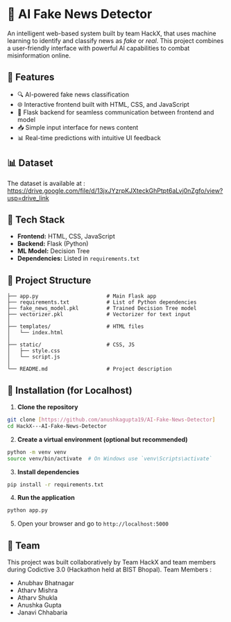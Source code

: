 # 📰 AI Fake News Detector

An intelligent web-based system built by team HackX, that uses machine learning to identify and classify news as *fake* or *real*. This project combines a user-friendly interface with powerful AI capabilities to combat misinformation online.

## 🚀 Features

- 🔍 AI-powered fake news classification
- 🌐 Interactive frontend built with HTML, CSS, and JavaScript
- 🔄 Flask backend for seamless communication between frontend and model
- 📥 Simple input interface for news content
- 📊 Real-time predictions with intuitive UI feedback

## 📊 Dataset

The dataset is available at : https://drive.google.com/file/d/13jxJYzrpKJXteckGhPtpt6aLvj0nZgfo/view?usp=drive_link

## 🧰 Tech Stack

- **Frontend:** HTML, CSS, JavaScript  
- **Backend:** Flask (Python)  
- **ML Model:** Decision Tree  
- **Dependencies:** Listed in `requirements.txt`

## 📂 Project Structure

```plaintext
├── app.py                      # Main Flask app
├── requirements.txt            # List of Python dependencies
├── fake_news_model.pkl         # Trained Decision Tree model
├── vectorizer.pkl              # Vectorizer for text input
│
├── templates/                  # HTML files
│   └── index.html
│
├── static/                     # CSS, JS
│   ├── style.css
│   └── script.js
│
└── README.md                   # Project description
```

## 🔧 Installation (for Localhost)

1. **Clone the repository**

```bash
git clone [https://github.com/anushkagupta19/AI-Fake-News-Detector]
cd HackX---AI-Fake-News-Detector
```

2. **Create a virtual environment (optional but recommended)**

```bash
python -m venv venv
source venv/bin/activate  # On Windows use `venv\Scripts\activate`
```

3. **Install dependencies**

```bash
pip install -r requirements.txt
```

4. **Run the application**

```bash
python app.py
```

5. Open your browser and go to `http://localhost:5000`


## 🤝 Team

This project was built collaboratively by Team HackX and team members during Codictive 3.0 (Hackathon held at BIST Bhopal).
Team Members : 
- Anubhav Bhatnagar 
- Atharv Mishra
- Atharv Shukla
- Anushka Gupta
- Janavi Chhabaria
